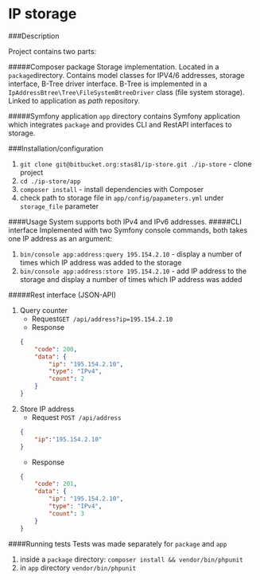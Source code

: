 IP storage
===

###Description

Project contains two parts:

#####Composer package 
Storage implementation. Located in a `package`directory. Contains model classes for IPV4/6 addresses, storage interface, B-Tree driver interface.
B-Tree is implemented in a `IpAddressBtree\Tree\FileSystemBtreeDriver` class (file system storage). Linked to application as *path* repository.

#####Symfony application 
`app` directory contains Symfony application which integrates `package` and provides CLI and RestAPI interfaces to storage.  
 
###Installation/configuration
1. `git clone git@bitbucket.org:stas81/ip-store.git ./ip-store` - clone project
2. `cd ./ip-store/app`
3. `composer install` - install dependencies with Composer
4. check path to storage file in `app/config/papameters.yml` under `storage_file` parameter 

####Usage
System supports both IPv4 and IPv6 addresses.
#####CLI interface
Implemented with two Symfony console commands, both takes one IP address as an argument:    
1. `bin/console app:address:query 195.154.2.10` - display a number of times which IP address was added to the storage
2. `bin/console app:address:store 195.154.2.10` - add IP address to the storage and display a number of times which IP address was added

#####Rest interface (JSON-API)
1. Query counter
    * Request`GET /api/address?ip=195.154.2.10`
    * Response
    ```json
    {
        "code": 200,
        "data": {
            "ip": "195.154.2.10",
            "type": "IPv4",
            "count": 2
        }
    }
    ```
2. Store IP address
    * Request 
    `POST /api/address`
    ```json
    {
        "ip":"195.154.2.10"
    }
    ```
    * Response
    ```json
    {
        "code": 201,
        "data": {
            "ip": "195.154.2.10",
            "type": "IPv4",
            "count": 3
        }
    }
    ```
    
####Running tests
Tests was made separately for `package` and `app`

1. inside a `package` directory:
    `composer install && vendor/bin/phpunit`
2. in `app` directory
    `vendor/bin/phpunit`